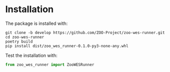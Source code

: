 # Installation

The package is installed with:

```
git clone -b develop https://github.com/ZOO-Project/zoo-wes-runner.git
cd zoo-wes-runner
poetry build
pip install dist/zoo_wes_runner-0.1.0-py3-none-any.whl

```

Test the installation with:

```python
from zoo_wes_runner import ZooWESRunner
```

